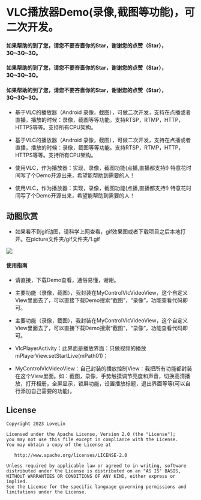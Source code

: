 # VLC播放器Demo(录像,截图等功能)，可二次开发。

####    如果帮助的到了您，请您不要吝啬你的Star，谢谢您的点赞（Star），3Q~3Q~3Q。

####    如果帮助的到了您，请您不要吝啬你的Star，谢谢您的点赞（Star），3Q~3Q~3Q。

####    如果帮助的到了您，请您不要吝啬你的Star，谢谢您的点赞（Star），3Q~3Q~3Q。


* 基于VLC的播放器（Android 录像，截图），可做二次开发，支持在点播或者直播，播放的时候：录像，截图等等功能。支持RTSP，RTMP，HTTP，HTTPS等等。支持所有CPU架构。

* 基于VLC的播放器（Android 录像，截图），可做二次开发，支持在点播或者直播，播放的时候：录像，截图等等功能。支持RTSP，RTMP，HTTP，HTTPS等等。支持所有CPU架构。

* 使用VLC，作为播放器：实现，录像，截图功能(点播,直播都支持!) 特意花时间写了个Demo开源出来，希望能帮助到需要的人！

* 使用VLC，作为播放器：实现，录像，截图功能(点播,直播都支持!) 特意花时间写了个Demo开源出来，希望能帮助到需要的人！







## 动图欣赏

* 如果看不到gif动图，请科学上网查看，gif效果图或者下载项目之后本地打开。在picture文件夹/gif文件夹/1.gif




![](picture/gif/1.gif) 





#### 使用指南

 * 请直接，下载Demo查看，通俗易懂，谢谢。
 
 * 主要功能（录像，截图），我封装在MyControlVlcVideoView，这个自定义View里面去了，可以直接下载Demo搜索“截图”，“录像”，功能查看代码即可。
 
 * 主要功能（录像，截图），我封装在MyControlVlcVideoView，这个自定义View里面去了，可以直接下载Demo搜索“截图”，“录像”，功能查看代码即可。
 
 * VlcPlayerActivity：此界面是播放界面：只做视频的播放   mPlayerView.setStartLive(mPath01)；   
 
 * MyControlVlcVideoView：自己封装的播放控制View：我把所有功能都封装在这个View里面。如：截图，录像，手势触摸调节亮度和声音，切换高清播放，打开相册，全屏显示，锁屏功能，设置播放标题，退出界面等等(可以自行添加自己需要的功能)。     


## License

```text
Copyright 2023 LoveLin

Licensed under the Apache License, Version 2.0 (the "License");
you may not use this file except in compliance with the License.
You may obtain a copy of the License at

   http://www.apache.org/licenses/LICENSE-2.0

Unless required by applicable law or agreed to in writing, software
distributed under the License is distributed on an "AS IS" BASIS,
WITHOUT WARRANTIES OR CONDITIONS OF ANY KIND, either express or implied.
See the License for the specific language governing permissions and
limitations under the License.
```